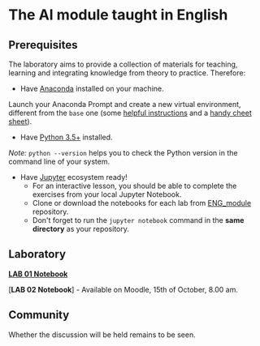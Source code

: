 # The AI module taught in English

## Prerequisites

The laboratory aims to provide a collection of materials for teaching, learning and integrating knowledge from theory to practice. Therefore:

* Have [Anaconda](https://www.anaconda.com/products/individual) installed on your machine.

Launch your Anaconda Prompt and create a new virtual environment, different from the `base` one 
(some [helpful instructions](https://conda.io/projects/conda/en/latest/user-guide/getting-started.html) and a 
[handy cheet sheet](https://docs.conda.io/projects/conda/en/4.6.0/_downloads/52a95608c49671267e40c689e0bc00ca/conda-cheatsheet.pdf)).

* Have [Python 3.5+](https://www.python.org/downloads/) installed.

_Note:_ `python --version` helps you to check the Python version in the command line of your system.

* Have [Jupyter](https://jupyter.org/install) ecosystem ready!
  * For an interactive lesson, you should be able to complete the exercises from your local Jupyter Notebook.
  * Clone or download the notebooks for each lab from [ENG_module](https://github.com/AlexandraDobrescu/teachingAI/tree/master/ENG_module) repository.
  * Don't forget to run the `jupyter notebook` command in the **same directory** as your repository.


## Laboratory

[**LAB 01 Notebook**](https://nbviewer.jupyter.org/github/AlexandraDobrescu/teachingAI/blob/master/ENG_module/Lab1_AI.ipynb)

[**LAB 02 Notebook**] - Available on Moodle, 15th of October, 8.00 am.

## Community

Whether the discussion will be held remains to be seen.
